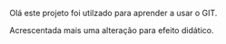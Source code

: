 Olá este projeto foi utilzado para aprender a usar o GIT.

Acrescentada mais uma alteração para efeito didático.